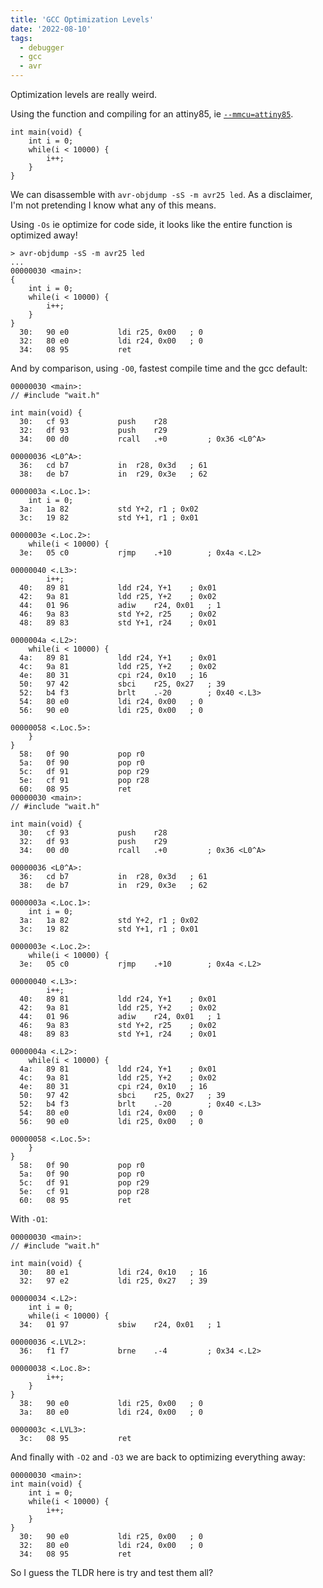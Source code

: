 ```yaml
---
title: 'GCC Optimization Levels'
date: '2022-08-10'
tags:
  - debugger
  - gcc
  - avr
---
```


Optimization levels are really weird.

Using the function and compiling for an attiny85, ie [`--mmcu=attiny85`](https://www.nongnu.org/avr-libc/user-manual/using_tools.html).
```
int main(void) {
    int i = 0;
    while(i < 10000) {
        i++;
    }
}
```

We can disassemble with `avr-objdump -sS -m avr25 led`. As a disclaimer, I'm not pretending I know what any of this means.

Using `-Os` ie optimize for code side, it looks like the entire function is optimized away!
```
> avr-objdump -sS -m avr25 led
...
00000030 <main>:
{
    int i = 0;
    while(i < 10000) {
        i++;
    }
}
  30:	90 e0       	ldi	r25, 0x00	; 0
  32:	80 e0       	ldi	r24, 0x00	; 0
  34:	08 95       	ret
```

And by comparison, using `-O0`, fastest compile time and the gcc default:
```
00000030 <main>:
// #include "wait.h"

int main(void) {
  30:	cf 93       	push	r28
  32:	df 93       	push	r29
  34:	00 d0       	rcall	.+0      	; 0x36 <L0^A>

00000036 <L0^A>:
  36:	cd b7       	in	r28, 0x3d	; 61
  38:	de b7       	in	r29, 0x3e	; 62

0000003a <.Loc.1>:
    int i = 0;
  3a:	1a 82       	std	Y+2, r1	; 0x02
  3c:	19 82       	std	Y+1, r1	; 0x01

0000003e <.Loc.2>:
    while(i < 10000) {
  3e:	05 c0       	rjmp	.+10     	; 0x4a <.L2>

00000040 <.L3>:
        i++;
  40:	89 81       	ldd	r24, Y+1	; 0x01
  42:	9a 81       	ldd	r25, Y+2	; 0x02
  44:	01 96       	adiw	r24, 0x01	; 1
  46:	9a 83       	std	Y+2, r25	; 0x02
  48:	89 83       	std	Y+1, r24	; 0x01

0000004a <.L2>:
    while(i < 10000) {
  4a:	89 81       	ldd	r24, Y+1	; 0x01
  4c:	9a 81       	ldd	r25, Y+2	; 0x02
  4e:	80 31       	cpi	r24, 0x10	; 16
  50:	97 42       	sbci	r25, 0x27	; 39
  52:	b4 f3       	brlt	.-20     	; 0x40 <.L3>
  54:	80 e0       	ldi	r24, 0x00	; 0
  56:	90 e0       	ldi	r25, 0x00	; 0

00000058 <.Loc.5>:
    }
}
  58:	0f 90       	pop	r0
  5a:	0f 90       	pop	r0
  5c:	df 91       	pop	r29
  5e:	cf 91       	pop	r28
  60:	08 95       	ret
00000030 <main>:
// #include "wait.h"

int main(void) {
  30:	cf 93       	push	r28
  32:	df 93       	push	r29
  34:	00 d0       	rcall	.+0      	; 0x36 <L0^A>

00000036 <L0^A>:
  36:	cd b7       	in	r28, 0x3d	; 61
  38:	de b7       	in	r29, 0x3e	; 62

0000003a <.Loc.1>:
    int i = 0;
  3a:	1a 82       	std	Y+2, r1	; 0x02
  3c:	19 82       	std	Y+1, r1	; 0x01

0000003e <.Loc.2>:
    while(i < 10000) {
  3e:	05 c0       	rjmp	.+10     	; 0x4a <.L2>

00000040 <.L3>:
        i++;
  40:	89 81       	ldd	r24, Y+1	; 0x01
  42:	9a 81       	ldd	r25, Y+2	; 0x02
  44:	01 96       	adiw	r24, 0x01	; 1
  46:	9a 83       	std	Y+2, r25	; 0x02
  48:	89 83       	std	Y+1, r24	; 0x01

0000004a <.L2>:
    while(i < 10000) {
  4a:	89 81       	ldd	r24, Y+1	; 0x01
  4c:	9a 81       	ldd	r25, Y+2	; 0x02
  4e:	80 31       	cpi	r24, 0x10	; 16
  50:	97 42       	sbci	r25, 0x27	; 39
  52:	b4 f3       	brlt	.-20     	; 0x40 <.L3>
  54:	80 e0       	ldi	r24, 0x00	; 0
  56:	90 e0       	ldi	r25, 0x00	; 0

00000058 <.Loc.5>:
    }
}
  58:	0f 90       	pop	r0
  5a:	0f 90       	pop	r0
  5c:	df 91       	pop	r29
  5e:	cf 91       	pop	r28
  60:	08 95       	ret
```

With `-O1`:
```
00000030 <main>:
// #include "wait.h"

int main(void) {
  30:	80 e1       	ldi	r24, 0x10	; 16
  32:	97 e2       	ldi	r25, 0x27	; 39

00000034 <.L2>:
    int i = 0;
    while(i < 10000) {
  34:	01 97       	sbiw	r24, 0x01	; 1

00000036 <.LVL2>:
  36:	f1 f7       	brne	.-4      	; 0x34 <.L2>

00000038 <.Loc.8>:
        i++;
    }
}
  38:	90 e0       	ldi	r25, 0x00	; 0
  3a:	80 e0       	ldi	r24, 0x00	; 0

0000003c <.LVL3>:
  3c:	08 95       	ret
```

And finally with `-O2` and `-O3` we are back to optimizing everything away:
```
00000030 <main>:
int main(void) {
    int i = 0;
    while(i < 10000) {
        i++;
    }
}
  30:	90 e0       	ldi	r25, 0x00	; 0
  32:	80 e0       	ldi	r24, 0x00	; 0
  34:	08 95       	ret
```

So I guess the TLDR here is try and test them all?
